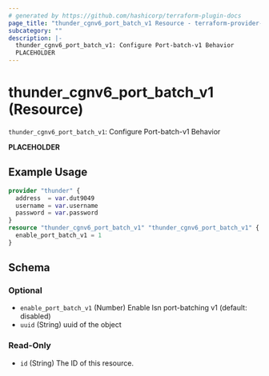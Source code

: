 ```yaml
---
# generated by https://github.com/hashicorp/terraform-plugin-docs
page_title: "thunder_cgnv6_port_batch_v1 Resource - terraform-provider-thunder"
subcategory: ""
description: |-
  thunder_cgnv6_port_batch_v1: Configure Port-batch-v1 Behavior
  PLACEHOLDER
---
```


# thunder_cgnv6_port_batch_v1 (Resource)

`thunder_cgnv6_port_batch_v1`: Configure Port-batch-v1 Behavior

__PLACEHOLDER__

## Example Usage

```terraform
provider "thunder" {
  address  = var.dut9049
  username = var.username
  password = var.password
}
resource "thunder_cgnv6_port_batch_v1" "thunder_cgnv6_port_batch_v1" {
  enable_port_batch_v1 = 1
}
```

<!-- schema generated by tfplugindocs -->
## Schema

### Optional

- `enable_port_batch_v1` (Number) Enable lsn port-batching v1 (default: disabled)
- `uuid` (String) uuid of the object

### Read-Only

- `id` (String) The ID of this resource.


